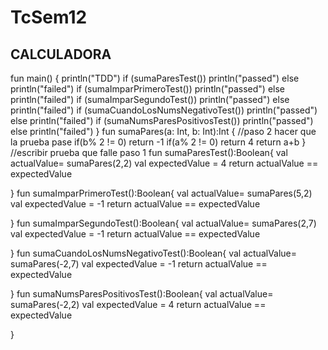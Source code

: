 # TcSem12

## CALCULADORA

fun main() {
    println("TDD")
    if (sumaParesTest()) println("passed") else println("failed")
    if (sumaImparPrimeroTest()) println("passed") else println("failed")
    if (sumaImparSegundoTest()) println("passed") else println("failed")
    if (sumaCuandoLosNumsNegativoTest()) println("passed") else println("failed")
    if (sumaNumsParesPositivosTest()) println("passed") else println("failed")
}
fun sumaPares(a: Int, b: Int):Int {
    //paso 2 hacer que la prueba pase 
    if(b% 2 != 0) return -1
    if(a% 2 != 0) return 4
    return a+b
}
//escribir prueba que falle paso 1
fun sumaParesTest():Boolean{
    val actualValue= sumaPares(2,2)
    val expectedValue = 4
    return actualValue == expectedValue
    
}
fun sumaImparPrimeroTest():Boolean{
    val actualValue= sumaPares(5,2)
    val expectedValue = -1
    return actualValue == expectedValue
    
}
fun sumaImparSegundoTest():Boolean{
    val actualValue= sumaPares(2,7)
    val expectedValue = -1
    return actualValue == expectedValue
    
}
fun sumaCuandoLosNumsNegativoTest():Boolean{
    val actualValue= sumaPares(-2,7)
    val expectedValue = -1
    return actualValue == expectedValue
    
}
fun sumaNumsParesPositivosTest():Boolean{
    val actualValue= sumaPares(-2,2)
    val expectedValue = 4
    return actualValue == expectedValue
    
}

